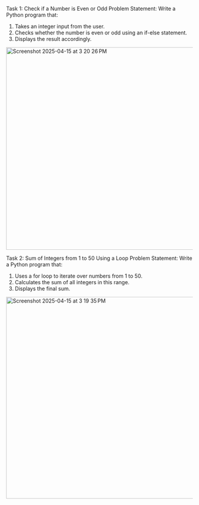 Task 1: Check if a Number is Even or Odd
Problem Statement:  Write a Python program that:
1. 	Takes an integer input from the user.
2. 	Checks whether the number is even or odd using an if-else statement.
3. 	Displays the result accordingly.
   <img width="546" alt="Screenshot 2025-04-15 at 3 20 26 PM" src="https://github.com/user-attachments/assets/cff14343-3374-481f-8c88-d4812871a245" />



Task 2: Sum of Integers from 1 to 50 Using a Loop
Problem Statement: Write a Python program that:
1.   Uses a for loop to iterate over numbers from 1 to 50.
2.   Calculates the sum of all integers in this range.
3.   Displays the final sum.
<img width="544" alt="Screenshot 2025-04-15 at 3 19 35 PM" src="https://github.com/user-attachments/assets/f472f685-c11f-496d-9b5b-7716a0b9a10d" />
